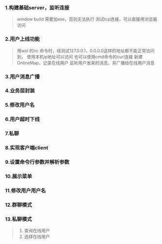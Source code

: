 ### 1.构建基础server，监听连接
> window build 需要加exe，否则无法执行
> 测试tcp连接，可以直接用浏览器访问

### 2.用户上线功能
> 用wsl 的nc 命令时，经测试127.0.0.1，0.0.0.0这样的地址都不能正常访问到，
> 使用本机ip地址可以访问
> 也可以使用cmd命令的curl连接
新建OnlineMap，记录在线用户
监听用户发来的消息，并广播给在线用户消息

### 3.用户消息广播
### 4.业务层封装
### 5.修改用户名
### 6.用户超时下线
### 7.私聊
### 8.实现客户端client
### 9.设置命令行参数并解析参数
### 10.展示菜单
### 11.修改用户用户名
### 12.群聊模式
### 13.私聊模式
> 1. 查询在线用户
> 2. 选择在线用户